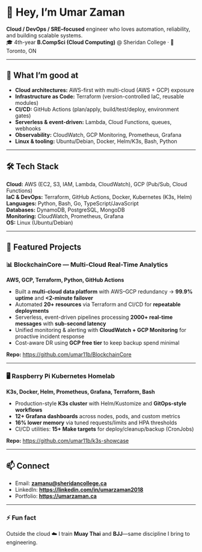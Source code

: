 # 👋 Hey, I’m Umar Zaman

**Cloud / DevOps / SRE–focused** engineer who loves automation, reliability, and building scalable systems.  
🎓 4th-year **B.CompSci (Cloud Computing)** @ Sheridan College · 📍 Toronto, ON

---

## 🚀 What I’m good at
- **Cloud architectures:** AWS-first with multi-cloud (AWS + GCP) exposure  
- **Infrastructure as Code:** Terraform (version-controlled IaC, reusable modules)  
- **CI/CD:** GitHub Actions (plan/apply, build/test/deploy, environment gates)  
- **Serverless & event-driven:** Lambda, Cloud Functions, queues, webhooks  
- **Observability:** CloudWatch, GCP Monitoring, Prometheus, Grafana  
- **Linux & tooling:** Ubuntu/Debian, Docker, Helm/K3s, Bash, Python

---

## 🛠 Tech Stack
**Cloud:** AWS (EC2, S3, IAM, Lambda, CloudWatch), GCP (Pub/Sub, Cloud Functions)  
**IaC & DevOps:** Terraform, GitHub Actions, Docker, Kubernetes (K3s, Helm)  
**Languages:** Python, Bash, Go, TypeScript/JavaScript  
**Databases:** DynamoDB, PostgreSQL, MongoDB  
**Monitoring:** CloudWatch, Prometheus, Grafana  
**OS:** Linux (Ubuntu/Debian)

---

## 🔧 Featured Projects

### 📊 BlockchainCore — Multi-Cloud Real-Time Analytics
**AWS, GCP, Terraform, Python, GitHub Actions**  
- Built a **multi-cloud data platform** with AWS–GCP redundancy → **99.9% uptime** and **<2-minute failover**  
- Automated **20+ resources** via Terraform and CI/CD for **repeatable deployments**  
- Serverless, event-driven pipelines processing **2000+ real-time messages** with **sub-second latency**  
- Unified monitoring & alerting with **CloudWatch + GCP Monitoring** for proactive incident response  
- Cost-aware DR using **GCP free tier** to keep backup spend minimal

**Repo:** <https://github.com/umar11b/BlockchainCore>

---

### 🖥️ Raspberry Pi Kubernetes Homelab
**K3s, Docker, Helm, Prometheus, Grafana, Terraform, Bash**  
- Production-style **K3s cluster** with Helm/Kustomize and **GitOps-style workflows**  
- **12+ Grafana dashboards** across nodes, pods, and custom metrics  
- **16% lower memory** via tuned requests/limits and HPA thresholds  
- CI/CD utilities: **15+ Make targets** for deploy/cleanup/backup (CronJobs)

**Repo:** <https://github.com/umar11b/k3s-showcase>

---

## 📫 Connect
- Email: **zamanu@sheridancollege.ca**  
- LinkedIn: **https://linkedin.com/in/umarzaman2018**  
- Portfolio: **https://umarzaman.ca**

---

### ⚡ Fun fact
Outside the cloud ☁️ I train **Muay Thai** and **BJJ**—same discipline I bring to engineering.

